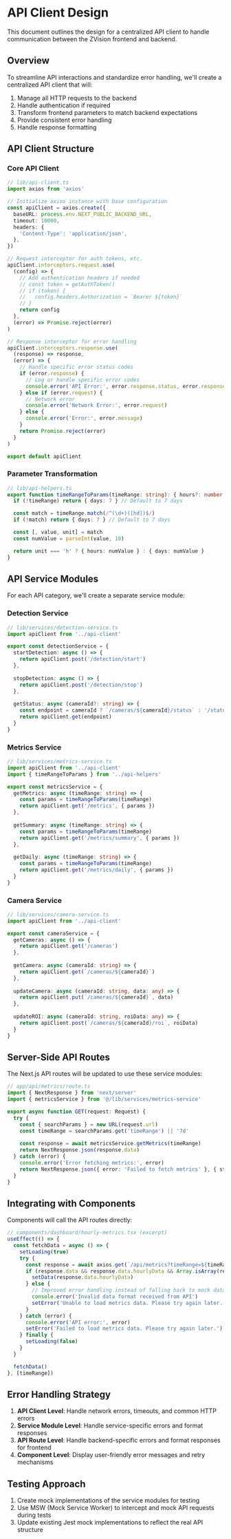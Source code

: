 # API Client Design

This document outlines the design for a centralized API client to handle communication between the ZVision frontend and backend.

## Overview

To streamline API interactions and standardize error handling, we'll create a centralized API client that will:

1. Manage all HTTP requests to the backend
2. Handle authentication if required
3. Transform frontend parameters to match backend expectations
4. Provide consistent error handling
5. Handle response formatting

## API Client Structure

### Core API Client

```typescript
// lib/api-client.ts
import axios from 'axios'

// Initialize axios instance with base configuration
const apiClient = axios.create({
  baseURL: process.env.NEXT_PUBLIC_BACKEND_URL,
  timeout: 10000,
  headers: {
    'Content-Type': 'application/json',
  },
})

// Request interceptor for auth tokens, etc.
apiClient.interceptors.request.use(
  (config) => {
    // Add authentication headers if needed
    // const token = getAuthToken()
    // if (token) {
    //   config.headers.Authorization = `Bearer ${token}`
    // }
    return config
  },
  (error) => Promise.reject(error)
)

// Response interceptor for error handling
apiClient.interceptors.response.use(
  (response) => response,
  (error) => {
    // Handle specific error status codes
    if (error.response) {
      // Log or handle specific error codes
      console.error('API Error:', error.response.status, error.response.data)
    } else if (error.request) {
      // Network error
      console.error('Network Error:', error.request)
    } else {
      console.error('Error:', error.message)
    }
    return Promise.reject(error)
  }
)

export default apiClient
```

### Parameter Transformation

```typescript
// lib/api-helpers.ts
export function timeRangeToParams(timeRange: string): { hours?: number; days?: number } {
  if (!timeRange) return { days: 7 } // Default to 7 days

  const match = timeRange.match(/^(\d+)([hd])$/)
  if (!match) return { days: 7 } // Default to 7 days

  const [, value, unit] = match
  const numValue = parseInt(value, 10)

  return unit === 'h' ? { hours: numValue } : { days: numValue }
}
```

## API Service Modules

For each API category, we'll create a separate service module:

### Detection Service

```typescript
// lib/services/detection-service.ts
import apiClient from '../api-client'

export const detectionService = {
  startDetection: async () => {
    return apiClient.post('/detection/start')
  },
  
  stopDetection: async () => {
    return apiClient.post('/detection/stop')
  },
  
  getStatus: async (cameraId?: string) => {
    const endpoint = cameraId ? `/cameras/${cameraId}/status` : '/status'
    return apiClient.get(endpoint)
  }
}
```

### Metrics Service

```typescript
// lib/services/metrics-service.ts
import apiClient from '../api-client'
import { timeRangeToParams } from '../api-helpers'

export const metricsService = {
  getMetrics: async (timeRange: string) => {
    const params = timeRangeToParams(timeRange)
    return apiClient.get('/metrics', { params })
  },
  
  getSummary: async (timeRange: string) => {
    const params = timeRangeToParams(timeRange)
    return apiClient.get('/metrics/summary', { params })
  },
  
  getDaily: async (timeRange: string) => {
    const params = timeRangeToParams(timeRange)
    return apiClient.get('/metrics/daily', { params })
  }
}
```

### Camera Service

```typescript
// lib/services/camera-service.ts
import apiClient from '../api-client'

export const cameraService = {
  getCameras: async () => {
    return apiClient.get('/cameras')
  },
  
  getCamera: async (cameraId: string) => {
    return apiClient.get(`/cameras/${cameraId}`)
  },
  
  updateCamera: async (cameraId: string, data: any) => {
    return apiClient.put(`/cameras/${cameraId}`, data)
  },
  
  updateROI: async (cameraId: string, roiData: any) => {
    return apiClient.post(`/cameras/${cameraId}/roi`, roiData)
  }
}
```

## Server-Side API Routes

The Next.js API routes will be updated to use these service modules:

```typescript
// app/api/metrics/route.ts
import { NextResponse } from 'next/server'
import { metricsService } from '@/lib/services/metrics-service'

export async function GET(request: Request) {
  try {
    const { searchParams } = new URL(request.url)
    const timeRange = searchParams.get('timeRange') || '7d'
    
    const response = await metricsService.getMetrics(timeRange)
    return NextResponse.json(response.data)
  } catch (error) {
    console.error('Error fetching metrics:', error)
    return NextResponse.json({ error: 'Failed to fetch metrics' }, { status: 500 })
  }
}
```

## Integrating with Components

Components will call the API routes directly:

```typescript
// components/dashboard/hourly-metrics.tsx (excerpt)
useEffect(() => {
  const fetchData = async () => {
    setLoading(true)
    try {
      const response = await axios.get(`/api/metrics?timeRange=${timeRange}`)
      if (response.data && response.data.hourlyData && Array.isArray(response.data.hourlyData)) {
        setData(response.data.hourlyData)
      } else {
        // Improved error handling instead of falling back to mock data
        console.error('Invalid data format received from API')
        setError('Unable to load metrics data. Please try again later.')
      }
    } catch (error) {
      console.error('API error:', error)
      setError('Failed to load metrics data. Please try again later.')
    } finally {
      setLoading(false)
    }
  }

  fetchData()
}, [timeRange])
```

## Error Handling Strategy

1. **API Client Level**: Handle network errors, timeouts, and common HTTP errors
2. **Service Module Level**: Handle service-specific errors and format responses
3. **API Route Level**: Handle backend-specific errors and format responses for frontend
4. **Component Level**: Display user-friendly error messages and retry mechanisms

## Testing Approach

1. Create mock implementations of the service modules for testing
2. Use MSW (Mock Service Worker) to intercept and mock API requests during tests
3. Update existing Jest mock implementations to reflect the real API structure 